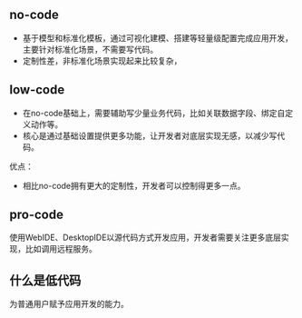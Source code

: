 ## no-code
- 基于模型和标准化模板，通过可视化建模、搭建等轻量级配置完成应用开发，主要针对标准化场景，不需要写代码。
- 定制性差，非标准化场景实现起来比较复杂，

## low-code
- 在no-code基础上，需要辅助写少量业务代码，比如关联数据字段、绑定自定义动作等。
- 核心是通过基础设置提供更多功能，让开发者对底层实现无感，以减少写代码。

优点：
- 相比no-code拥有更大的定制性，开发者可以控制得更多一点。

## pro-code
使用WebIDE、DesktopIDE以源代码方式开发应用，开发者需要关注更多底层实现，比如调用远程服务。

## 什么是低代码
为普通用户赋予应用开发的能力。

